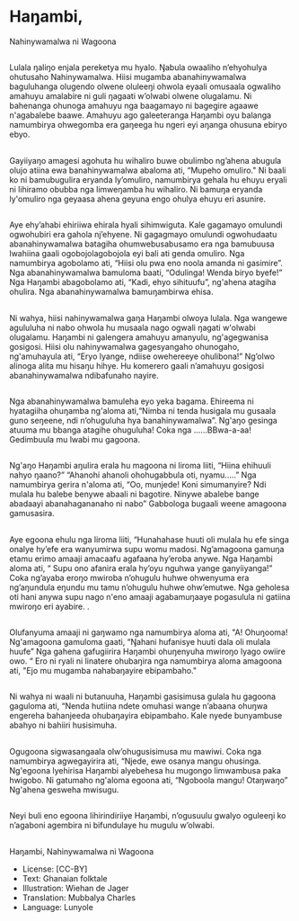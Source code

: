 # Haŋambi,
Nahinywamalwa
ni Wagoona

##
Lulala ŋaliŋo enjala pereketya mu
hyalo. Ŋabula owaaliho n’ehyohulya
ohutusaho Nahinywamalwa.
Hiisi mugamba abanahinywamalwa
baguluhanga olugendo olwene
oluleeŋi ohwola eyaali omusaala
ogwaliho amahuyu amalabire ni guli
ŋagaati w’olwabi olwene olugalamu.
Ni bahenanga ohunoga amahuyu
nga baagamayo ni bagegire agaawe
n'agabalebe baawe. Amahuyu ago
galeeteranga Haŋambi oyu balanga
namumbirya ohwegomba era
gaŋeega hu ngeri eyi aŋanga
ohusuna ebiryo ebyo.


##
Gayiiyaŋo amagesi agohuta hu
wihaliro buwe obulimbo ng’ahena
abugula olujo atiina ewa
banahinywamalwa abaloma ati,
“Mupeho omuliro." Ni baali ko ni
bamubugulira eryanda ly’omuliro,
namumbirya gehala hu ehuyu eryali
ni lihiramo obubba nga
limweŋamba hu wihaliro.
Ni bamuŋa eryanda ly'omuliro nga
geyaasa ahena geyuna engo ohulya
ehuyu eri asunire.


##
Aye ehy’ahabi ehiriiwa ehirala hyali
sihimwiguta. Kale gagamayo
omulundi ogwohubiri era gahola
nj’ehyene. Ni gagagmayo omulundi
ogwohudaatu abanahinywamalwa
batagiha ohumwebusabusamo era
nga bamubuusa lwahiina gaali
ogobojolagobojola eyi bali ati genda
omuliro. Nga namumbirya
agobolamo ati, “Hiisi olu pwa eno
noola amanda ni gasimire”. Nga
abanahinywamalwa bamuloma
baati, “Odulinga! Wenda biryo
byefe!” Nga Haŋambi abagobolamo
ati, “Kadi, ehyo sihituufu”, ng'ahena
atagiha ohulira.
Nga abanahinywamalwa
bamuŋambirwa ehisa.

##
Ni wahya, hiisi nahinywamalwa
gaŋa Haŋambi olwoya lulala. Nga
wangewe agululuha ni nabo ohwola
hu musaala nago ogwali ŋagati
w'olwabi olugalamu. Haŋambi ni
galengera amahuyu amanyulu,
ng'agegwanisa gosigosi. Hiisi olu
nahinywamalwa gagesyangaho
ohunogaho, ng'amuhayula ati,
“Eryo lyange, ndiise owehereeye
ohulibona!” Ng’olwo alinoga alita
mu hisaŋu hihye. Hu komerero gaali
n’amahuyu gosigosi
abanahinywamalwa ndibafunaho
nayire.


##
Nga abanahinywamalwa bamuleha
eyo yeka bagama. Ehireema ni
hyatagiiha ohuŋamba ng'aloma
ati,“Nimba ni tenda husigala mu
gusaala guno seŋeene, ndi
n’ohuguluha hya
banahinywamalwa”. Ng'aŋo gesinga
atuuma mu bbanga atagihe
ohuguluha! Coka nga ……BBwa-a-aa! Gedimbuula mu lwabi mu
gagoona.


##
Ng'aŋo Haŋambi aŋulira erala hu
magoona ni liroma liiti, “Hiina
ehihuuli nahyo ŋaano?” “Ahanohi
ahanoli ohohugabbula oti,
nyamu.....” Nga namumbirya gerira
n'aloma ati, “Oo, munjede! Koni
simumanyire? Ndi mulala hu balebe
benywe abaali ni bagotire. Ninywe
abalebe bange abadaayi
abanahagananaho ni nabo”
Gabbologa bugaali weene
amagoona gamusasira.


##
Aye egoona ehulu nga liroma liiti,
“Hunahahase huuti oli mulala hu
efe singa onalye hy’efe era
wanyumirwa supu womu madosi.
Ng’amagoona gamuŋa etamu erimo
amaaji amacaafu agafaana
hy’eroba anywe. Nga Haŋambi
aloma ati, “ Supu ono afanira erala
hy’oyu nguhwa yange
ganyiiyanga!”
Coka ng’ayaba eroŋo mwiroba
n’ohugulu huhwe ohwenyuma era
ng’aŋundula eŋundu mu tamu
n’ohugulu huhwe ohw’emutwe. Nga
geholesa oti hani anywa supu nago
n'eno amaaji agabamuŋaaye
pogasulula ni gatiina mwiroŋo eri
ayabire.
.

##
Olufanyuma amaaji ni gaŋwamo
nga namumbirya aloma ati, "A!
Ohuŋooma! Ng'amagoona
gamuloma gaati, “Ŋahani hufanisye
huuti dala oli mulala huufe” Nga
gahena gafugiirira Haŋambi
ohuŋenyuha mwiroŋo lyago owiire
owo. “ Ero ni ryali ni linatere
ohubaŋira nga namumbirya aloma
amagoona ati, "Ejo mu mugamba
nahabaŋayire ebipambaho."


##
Ni wahya ni waali ni butanuuha,
Haŋambi gasisimusa gulala hu
gagoona gaguloma ati, “Nenda
hutiina ndete omuhasi wange
n’abaana ohuŋwa engereha
bahanjeeda ohubaŋayira
ebipambaho. Kale nyede
bunyambuse abahyo ni bahiiri
husisimuha.


##
Ogugoona sigwasangaala
olw’ohugusisimusa mu mawiwi.
Coka nga namumbirya agwegayirira
ati, “Njede, ewe osanya mangu
ohusinga.
Ng'egoona lyehirisa Haŋambi
alyebehesa hu mugongo
limwambusa paka hwigobo.
Ni gatumaho ng'aloma egoona ati,
“Ngoboola mangu! Otaŋwaŋo”
Ng'ahena gesweha mwisugu.


##
Neyi buli eno egoona lihirindiriiye
Haŋambi, n’ogusuulu gwalyo
oguleeŋi ko n’agaboni agembira ni
bifundulaye hu mugulu w’olwabi.


##
Haŋambi, Nahinywamalwa ni
Wagoona
* License: [CC-BY]
* Text: Ghanaian folktale
* Illustration: Wiehan de Jager
* Translation: Mubbalya Charles
* Language: Lunyole
